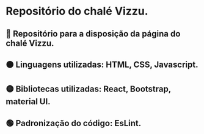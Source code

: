 # Repositório do chalé Vizzu.
## 🔴 Repositório para a disposição da página do chalé Vizzu.
## 🟠 Linguagens utilizadas: HTML, CSS, Javascript.
## 🟡 Bibliotecas utilizadas: React, Bootstrap, material UI.
## 🟢 Padronização do código: EsLint.
